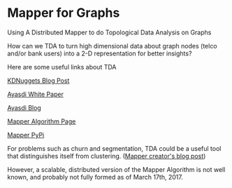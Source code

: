 # Mapper for Graphs
 
Using A  Distributed Mapper to do Topological Data Analysis on Graphs 

How can we TDA to turn high dimensional data about graph nodes (telco and/or bank users) into a 2-D representation for better insights? 

Here are some useful links about TDA 

[KDNuggets Blog Post](http://www.kdnuggets.com/2015/09/ayasdi-topological-analysis-machine-learning.html)

[Ayasdi White Paper](https://s3.amazonaws.com/cdn.ayasdi.com/wp-content/uploads/2015/02/13112031/Whitepaper-TDA-and-Machine-Learning-Better-Together-July-2-2016.pdf)

[Ayasdi Blog](https://www.ayasdi.com/blog/)

[Mapper Algorithm Page](http://danifold.net/mapper)

[Mapper PyPi](https://pypi.python.org/pypi/mapper)

For problems such as churn and segmentation, TDA could be a useful tool that distinguishes itself from clustering.
([Mapper creator's blog post](https://www.ayasdi.com/blog/machine-intelligence/why-tda-and-clustering-are-different/))

However, a scalable, distributed version of the Mapper Algorithm is not well known, and probably not fully formed as of March 17th, 2017. 

 

